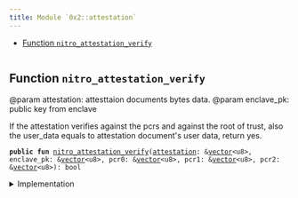 ```yaml
---
title: Module `0x2::attestation`
---
```




-  [Function `nitro_attestation_verify`](#0x2_attestation_nitro_attestation_verify)


<pre><code></code></pre>



<a name="0x2_attestation_nitro_attestation_verify"></a>

## Function `nitro_attestation_verify`

@param attestation: attesttaion documents bytes data.
@param enclave_pk: public key from enclave

If the attestation verifies against the pcrs and against the root of trust, also the user_data equals to attestation document's user data, return yes.


<pre><code><b>public</b> <b>fun</b> <a href="attestation.md#0x2_attestation_nitro_attestation_verify">nitro_attestation_verify</a>(<a href="attestation.md#0x2_attestation">attestation</a>: &<a href="../move-stdlib/vector.md#0x1_vector">vector</a>&lt;u8&gt;, enclave_pk: &<a href="../move-stdlib/vector.md#0x1_vector">vector</a>&lt;u8&gt;, pcr0: &<a href="../move-stdlib/vector.md#0x1_vector">vector</a>&lt;u8&gt;, pcr1: &<a href="../move-stdlib/vector.md#0x1_vector">vector</a>&lt;u8&gt;, pcr2: &<a href="../move-stdlib/vector.md#0x1_vector">vector</a>&lt;u8&gt;): bool
</code></pre>



<details>
<summary>Implementation</summary>


<pre><code><b>public</b> <b>native</b> <b>fun</b> <a href="attestation.md#0x2_attestation_nitro_attestation_verify">nitro_attestation_verify</a>(
    <a href="attestation.md#0x2_attestation">attestation</a>: &<a href="../move-stdlib/vector.md#0x1_vector">vector</a>&lt;u8&gt;,
    enclave_pk: &<a href="../move-stdlib/vector.md#0x1_vector">vector</a>&lt;u8&gt;,
    pcr0: &<a href="../move-stdlib/vector.md#0x1_vector">vector</a>&lt;u8&gt;,
    pcr1: &<a href="../move-stdlib/vector.md#0x1_vector">vector</a>&lt;u8&gt;,
    pcr2: &<a href="../move-stdlib/vector.md#0x1_vector">vector</a>&lt;u8&gt;,
): bool;
</code></pre>



</details>
